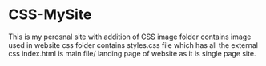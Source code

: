# CSS-MySite
This is my perosnal site with addition of CSS
image folder contains image used in website
css folder contains styles.css file which has all the external css
index.html is main file/ landing page of website as it is single page site.
